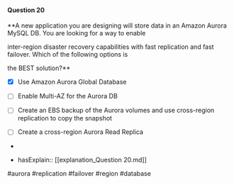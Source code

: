 #### Question  20


**A new application you are designing will store data in an Amazon Aurora MySQL DB. You are looking for a way to enable

inter-region disaster recovery capabilities with fast replication and fast failover. Which of the following options is

the BEST solution?**


- [x] Use Amazon Aurora Global Database


- [ ] Enable Multi-AZ for the Aurora DB


- [ ] Create an EBS backup of the Aurora volumes and use cross-region replication to copy the snapshot


- [ ] Create a cross-region Aurora Read Replica


*

- hasExplain:: [[explanation_Question  20.md]]

#aurora #replication #failover #region #database 